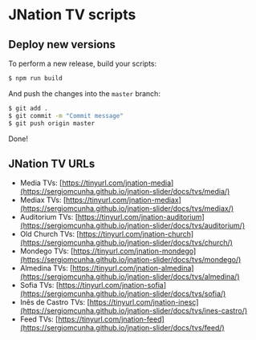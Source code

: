 # JNation TV scripts

## Deploy new versions

To perform a new release, build your scripts:

```sh
$ npm run build
```

And push the changes into the `master` branch:

```sh
$ git add .
$ git commit -m "Commit message"
$ git push origin master
```

Done!

## JNation TV URLs

* Media TVs: [https://tinyurl.com/jnation-media](https://sergiomcunha.github.io/jnation-slider/docs/tvs/media/)
* Mediax TVs: [https://tinyurl.com/jnation-mediax](https://sergiomcunha.github.io/jnation-slider/docs/tvs/mediax/)
* Auditorium TVs: [https://tinyurl.com/jnation-auditorium](https://sergiomcunha.github.io/jnation-slider/docs/tvs/auditorium/)
* Old Church TVs: [https://tinyurl.com/jnation-church](https://sergiomcunha.github.io/jnation-slider/docs/tvs/church/)
* Mondego TVs: [https://tinyurl.com/jnation-mondego](https://sergiomcunha.github.io/jnation-slider/docs/tvs/mondego/)
* Almedina TVs: [https://tinyurl.com/jnation-almedina](https://sergiomcunha.github.io/jnation-slider/docs/tvs/almedina/)
* Sofia TVs: [https://tinyurl.com/jnation-sofia](https://sergiomcunha.github.io/jnation-slider/docs/tvs/sofia/)
* Inês de Castro TVs: [https://tinyurl.com/jnation-inesc](https://sergiomcunha.github.io/jnation-slider/docs/tvs/ines-castro/)
* Feed TVs: [https://tinyurl.com/jnation-feed](https://sergiomcunha.github.io/jnation-slider/docs/tvs/feed/)

